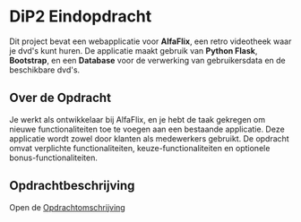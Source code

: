 # DiP2 Eindopdracht

Dit project bevat een webapplicatie voor **AlfaFlix**, een retro videotheek waar je dvd's kunt huren. De applicatie maakt gebruik van **Python Flask**, **Bootstrap**, en een **Database** voor de verwerking van gebruikersdata en de beschikbare dvd's.

## Over de Opdracht

Je werkt als ontwikkelaar bij AlfaFlix, en je hebt de taak gekregen om nieuwe functionaliteiten toe te voegen aan een bestaande applicatie. Deze applicatie wordt zowel door klanten als medewerkers gebruikt. De opdracht omvat verplichte functionaliteiten, keuze-functionaliteiten en optionele bonus-functionaliteiten.

## Opdrachtbeschrijving

Open de [Opdrachtomschrijving](Eindopdracht.docx)



